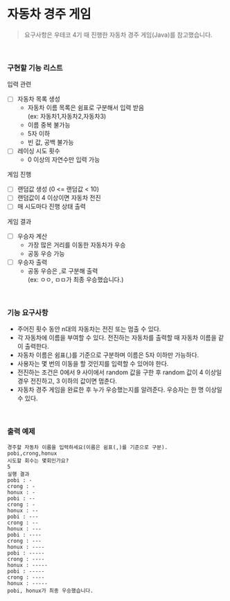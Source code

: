 # 자동차 경주 게임

> 요구사항은 우테코 4기 때 진행한 자동차 경주 게임(Java)를 참고했습니다.

<br/>

### 구현할 기능 리스트

입력 관련

- [ ] 자동차 목록 생성
    - 자동차 이름 목록은 쉼표로 구분해서 입력 받음  
      (ex: 자동차1,자동차2,자동차3)
    - 이름 중복 불가능
    - 5자 이하
    - 빈 값, 공백 불가능
- [ ] 레이싱 시도 횟수
    - 0 이상의 자연수만 입력 가능

게임 진행

- [ ] 랜덤값 생성 (0 <= 랜덤값 < 10)
- [ ] 랜덤값이 4 이상이면 자동차 전진
- [ ] 매 시도마다 진행 상태 출력

게임 결과

- [ ] 우승자 계산
    - 가장 많은 거리를 이동한 자동차가 우승
    - 공동 우승 가능
- [ ] 우승자 출력
    - 공동 우승은 ,로 구분해 출력  
      (ex: ㅇㅇ, ㅁㅁ가 최종 우승했습니다.)

<br/>

### 기능 요구사항

- 주어진 횟수 동안 n대의 자동차는 전진 또는 멈출 수 있다.
- 각 자동차에 이름을 부여할 수 있다. 전진하는 자동차를 출력할 때 자동차 이름을 같이 출력한다.
- 자동차 이름은 쉼표(,)를 기준으로 구분하며 이름은 5자 이하만 가능하다.
- 사용자는 몇 번의 이동을 할 것인지를 입력할 수 있어야 한다.
- 전진하는 조건은 0에서 9 사이에서 random 값을 구한 후 random 값이 4 이상일 경우 전진하고, 3 이하의 값이면 멈춘다.
- 자동차 경주 게임을 완료한 후 누가 우승했는지를 알려준다. 우승자는 한 명 이상일 수 있다.

<br/>

### 출력 예제

```
경주할 자동차 이름을 입력하세요(이름은 쉼표(,)를 기준으로 구분).
pobi,crong,honux
시도할 회수는 몇회인가요?
5
실행 결과
pobi : -
crong : -
honux : -
pobi : --
crong : -
honux : --
pobi : ---
crong : --
honux : ---
pobi : ----
crong : ---
honux : ----
pobi : -----
crong : ----
honux : -----
pobi : -----
crong : ----
honux : -----
pobi, honux가 최종 우승했습니다.
```
